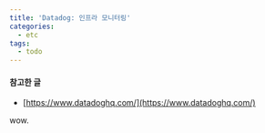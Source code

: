 ```yaml
---
title: 'Datadog: 인프라 모니터링'
categories:
  - etc
tags:
  - todo
---
```


#### 참고한 글
- [https://www.datadoghq.com/](https://www.datadoghq.com/)


wow.

